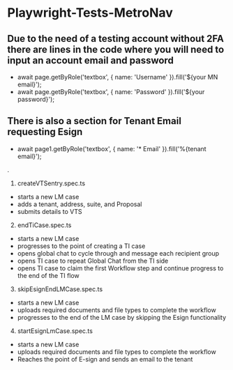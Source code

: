 # Playwright-Tests-MetroNav

## Due to the need of a testing account without 2FA there are lines in the code where you will need to input an account email and password
  - await page.getByRole('textbox', { name: 'Username' }).fill('${your MN email}');
  - await page.getByRole('textbox', { name: 'Password' }).fill('${your password}');
## There is also a section for Tenant Email requesting Esign
  - await page1.getByRole('textbox', { name: '* Email' }).fill('%{tenant email}');


.
1. createVTSentry.spec.ts
  - starts a new LM case
  - adds a tenant, address, suite, and Proposal
  - submits details to VTS
2. endTiCase.spec.ts
  - starts a new LM case
  - progresses to the point of creating a TI case
  - opens global chat to cycle through and message each recipient group
  - opens TI case to repeat Global Chat from the TI side
  - opens TI case to claim the first Workflow step and continue progress to the end of the TI flow
3. skipEsignEndLMCase.spec.ts
  - starts a new LM case
  - uploads required documents and file types to complete the workflow
  - progresses to the end of the LM case by skipping the Esign functionality
4. startEsignLmCase.spec.ts
  - starts a new LM case
  - uploads required documents and file types to complete the workflow
  - Reaches the point of E-sign and sends an email to the tenant

